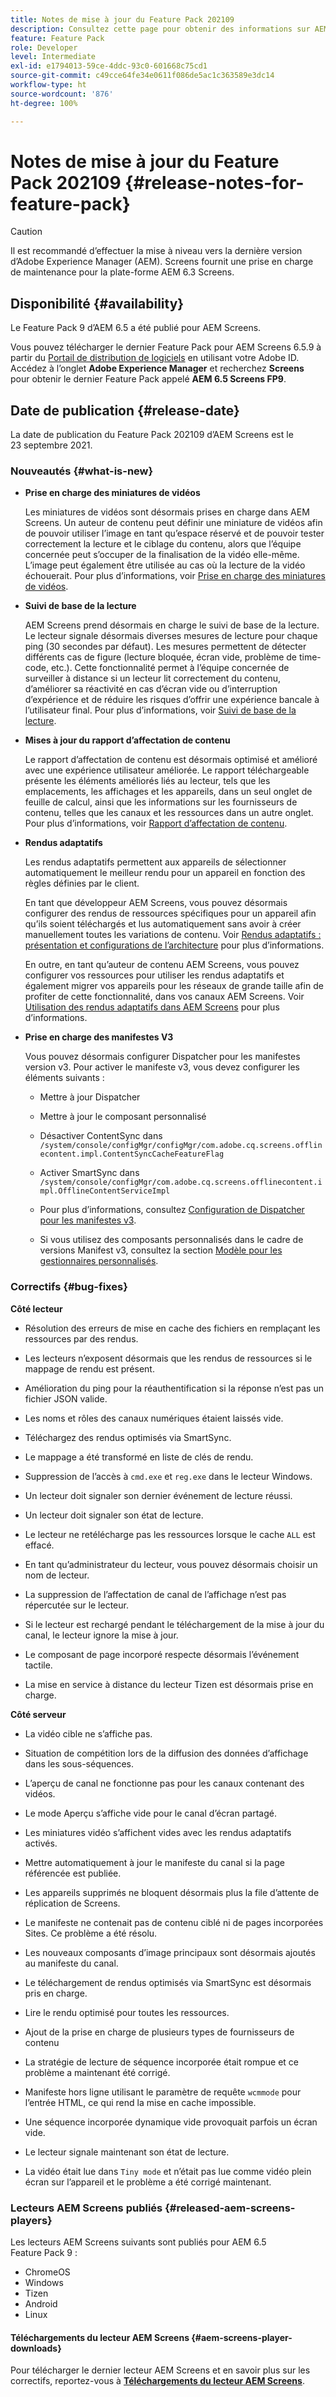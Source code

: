 ```yaml
---
title: Notes de mise à jour du Feature Pack 202109
description: Consultez cette page pour obtenir des informations sur AEM Screens Feature Pack 202109, publié le 23 septembre 2021.
feature: Feature Pack
role: Developer
level: Intermediate
exl-id: e1794013-59ce-4ddc-93c0-601668c75cd1
source-git-commit: c49cce64fe34e0611f086de5ac1c363589e3dc14
workflow-type: ht
source-wordcount: '876'
ht-degree: 100%

---
```


# Notes de mise à jour du Feature Pack 202109 {#release-notes-for-feature-pack}

>[!CAUTION]
>Il est recommandé d’effectuer la mise à niveau vers la dernière version d’Adobe Experience Manager (AEM). Screens fournit une prise en charge de maintenance pour la plate-forme AEM 6.3 Screens.

## Disponibilité {#availability}

Le Feature Pack 9 d’AEM 6.5 a été publié pour AEM Screens.

Vous pouvez télécharger le dernier Feature Pack pour AEM Screens 6.5.9 à partir du [Portail de distribution de logiciels](https://experience.adobe.com/#/downloads/content/software-distribution/en/aem.html) en utilisant votre Adobe ID. Accédez à l’onglet **Adobe Experience Manager** et recherchez **Screens** pour obtenir le dernier Feature Pack appelé **AEM 6.5 Screens FP9**.

## Date de publication {#release-date}

La date de publication du Feature Pack 202109 d’AEM Screens est le 23 septembre 2021.

### Nouveautés {#what-is-new}

* **Prise en charge des miniatures de vidéos**

   Les miniatures de vidéos sont désormais prises en charge dans AEM Screens. Un auteur de contenu peut définir une miniature de vidéos afin de pouvoir utiliser l’image en tant qu’espace réservé et de pouvoir tester correctement la lecture et le ciblage du contenu, alors que l’équipe concernée peut s’occuper de la finalisation de la vidéo elle-même. L’image peut également être utilisée au cas où la lecture de la vidéo échouerait.
Pour plus d’informations, voir [Prise en charge des miniatures de vidéos](/help/user-guide/thumbnail-support.md).

* **Suivi de base de la lecture**

   AEM Screens prend désormais en charge le suivi de base de la lecture. Le lecteur signale désormais diverses mesures de lecture pour chaque ping (30 secondes par défaut). Les mesures permettent de détecter différents cas de figure (lecture bloquée, écran vide, problème de time-code, etc.). Cette fonctionnalité permet à l’équipe concernée de surveiller à distance si un lecteur lit correctement du contenu, d’améliorer sa réactivité en cas d’écran vide ou d’interruption d’expérience et de réduire les risques d’offrir une expérience bancale à l’utilisateur final.
Pour plus d’informations, voir [Suivi de base de la lecture](https://experienceleague.adobe.com/docs/experience-manager-screens/user-guide/administering/installing-screens-player.html?lang=fr#playback-monitoring).

* **Mises à jour du rapport d’affectation de contenu**

   Le rapport d’affectation de contenu est désormais optimisé et amélioré avec une expérience utilisateur améliorée. Le rapport téléchargeable présente les éléments améliorés liés au lecteur, tels que les emplacements, les affichages et les appareils, dans un seul onglet de feuille de calcul, ainsi que les informations sur les fournisseurs de contenu, telles que les canaux et les ressources dans un autre onglet.
Pour plus d’informations, voir [Rapport d’affectation de contenu](/help/user-guide/content-assignment-report.md).

* **Rendus adaptatifs**

   Les rendus adaptatifs permettent aux appareils de sélectionner automatiquement le meilleur rendu pour un appareil en fonction des règles définies par le client.

   En tant que développeur AEM Screens, vous pouvez désormais configurer des rendus de ressources spécifiques pour un appareil afin qu’ils soient téléchargés et lus automatiquement sans avoir à créer manuellement toutes les variations de contenu. Voir [Rendus adaptatifs : présentation et configurations de l’architecture](/help/user-guide/adaptive-renditions.md) pour plus d’informations.

   En outre, en tant qu’auteur de contenu AEM Screens, vous pouvez configurer vos ressources pour utiliser les rendus adaptatifs et également migrer vos appareils pour les réseaux de grande taille afin de profiter de cette fonctionnalité, dans vos canaux AEM Screens. Voir [Utilisation des rendus adaptatifs dans AEM Screens](/help/user-guide/using-adaptive-renditions.md) pour plus d’informations.

* **Prise en charge des manifestes V3**

   Vous pouvez désormais configurer Dispatcher pour les manifestes version v3. Pour activer le manifeste v3, vous devez configurer les éléments suivants :

   * Mettre à jour Dispatcher

   * Mettre à jour le composant personnalisé

   * Désactiver ContentSync dans `/system/console/configMgr/configMgr/com.adobe.cq.screens.offlinecontent.impl.ContentSyncCacheFeatureFlag`

   * Activer SmartSync dans `/system/console/configMgr/com.adobe.cq.screens.offlinecontent.impl.OfflineContentServiceImpl`

   * Pour plus d’informations, consultez [Configuration de Dispatcher pour les manifestes v3](https://experienceleague.adobe.com/docs/experience-manager-screens/user-guide/administering/dispatcher-configurations-aem-screens.html?lang=fr#configuring-dispatcherv3).
   * Si vous utilisez des composants personnalisés dans le cadre de versions Manifest v3, consultez la section [Modèle pour les gestionnaires personnalisés](https://experienceleague.adobe.com/docs/experience-manager-screens/user-guide/developing/developing-custom-component-tutorial-develop.html?lang=fr#custom-handlers).


### Correctifs {#bug-fixes}

**Côté lecteur**

* Résolution des erreurs de mise en cache des fichiers en remplaçant les ressources par des rendus.

* Les lecteurs n’exposent désormais que les rendus de ressources si le mappage de rendu est présent.

* Amélioration du ping pour la réauthentification si la réponse n’est pas un fichier JSON valide.

* Les noms et rôles des canaux numériques étaient laissés vide.

* Téléchargez des rendus optimisés via SmartSync.

* Le mappage a été transformé en liste de clés de rendu.

* Suppression de l’accès à `cmd.exe` et `reg.exe` dans le lecteur Windows.

* Un lecteur doit signaler son dernier événement de lecture réussi.

* Un lecteur doit signaler son état de lecture.

* Le lecteur ne retélécharge pas les ressources lorsque le cache `ALL` est effacé.

* En tant qu’administrateur du lecteur, vous pouvez désormais choisir un nom de lecteur.

* La suppression de l’affectation de canal de l’affichage n’est pas répercutée sur le lecteur.

* Si le lecteur est rechargé pendant le téléchargement de la mise à jour du canal, le lecteur ignore la mise à jour.

* Le composant de page incorporé respecte désormais l’événement tactile.

* La mise en service à distance du lecteur Tizen est désormais prise en charge.

**Côté serveur**

* La vidéo cible ne s’affiche pas.
* Situation de compétition lors de la diffusion des données d’affichage dans les sous-séquences.

* L’aperçu de canal ne fonctionne pas pour les canaux contenant des vidéos.

* Le mode Aperçu s’affiche vide pour le canal d’écran partagé.

* Les miniatures vidéo s’affichent vides avec les rendus adaptatifs activés.

* Mettre automatiquement à jour le manifeste du canal si la page référencée est publiée.

* Les appareils supprimés ne bloquent désormais plus la file d’attente de réplication de Screens.

* Le manifeste ne contenait pas de contenu ciblé ni de pages incorporées Sites. Ce problème a été résolu.

* Les nouveaux composants d’image principaux sont désormais ajoutés au manifeste du canal.

* Le téléchargement de rendus optimisés via SmartSync est désormais pris en charge.

* Lire le rendu optimisé pour toutes les ressources.

* Ajout de la prise en charge de plusieurs types de fournisseurs de contenu

* La stratégie de lecture de séquence incorporée était rompue et ce problème a maintenant été corrigé.

* Manifeste hors ligne utilisant le paramètre de requête `wcmmode` pour l’entrée HTML, ce qui rend la mise en cache impossible.

* Une séquence incorporée dynamique vide provoquait parfois un écran vide.

* Le lecteur signale maintenant son état de lecture.

* La vidéo était lue dans `Tiny mode` et n’était pas lue comme vidéo plein écran sur l’appareil et le problème a été corrigé maintenant.

### Lecteurs AEM Screens publiés {#released-aem-screens-players}

Les lecteurs AEM Screens suivants sont publiés pour AEM 6.5 Feature Pack 9 :

* ChromeOS
* Windows
* Tizen
* Android
* Linux

#### Téléchargements du lecteur AEM Screens   {#aem-screens-player-downloads}

Pour télécharger le dernier lecteur AEM Screens et en savoir plus sur les correctifs, reportez-vous à **[Téléchargements du lecteur AEM Screens](https://download.macromedia.com/screens/index.html)**.
